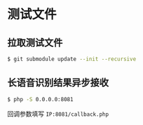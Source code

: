 # 测试文件

## 拉取测试文件

```bash
$ git submodule update --init --recursive
```

## 长语音识别结果异步接收

```bash
$ php -S 0.0.0.0:8081
```

回调参数填写 `IP:8081/callback.php`